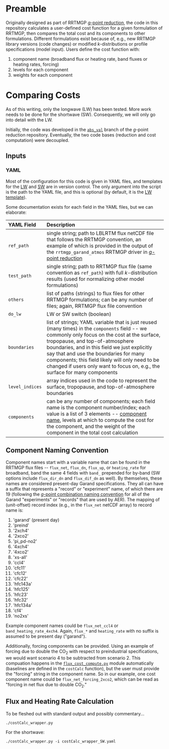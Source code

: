 # Preamble 

Originally designed as part of RRTMGP [_g_-point reduction](https://github.com/pernak18/g-point-reduction), the code in this repository calculates a user-defined cost function for a given formulation of RRTMGP, then compares the total cost and its components to other formulations. Different formulations exist because of, e.g., new RRTMGP library versions (code changes) or modified _k_-distributions or profile specifications (model input). Users define the cost function with:

1. component name (broadband flux or heating rate, band fluxes or heating rates, forcing)
2. levels for each component
3. weights for each component

# Comparing Costs

As of this writing, only the longwave (LW) has been tested. More work needs to be done for the shortwave (SW). Consequently, we will only go into detail with the LW.

Initially, the code was developed in the [`abs_val`](https://github.com/pernak18/g-point-reduction/tree/abs_val) branch of the _g_-point reduction repository. Eventually, the two code bases (reduction and cost computation) were decoupled.

## Inputs

### YAML

Most of the configuration for this code is given in YAML files, and templates for the [LW](https://github.com/pernak18/rrtmgp_cost_compute/blob/main/costCalc_wrapper_LW.yaml) and [SW](https://github.com/pernak18/rrtmgp_cost_compute/blob/main/costCalc_wrapper_SW.yaml) are in version control. The only argument into the script is the path to the YAML file, and this is optional (by default, it is the [LW template](https://github.com/pernak18/rrtmgp_cost_compute/blob/main/costCalc_wrapper_LW.yaml)).

Some documentation exists for each field in the YAML files, but we can elaborate:

| YAML Field | Description |
| :--- | :--- |
| `ref_path` | single string; path to LBLRTM flux netCDF file that follows the RRTMGP convention, an example of which is provided in the output of the `rrtmgp_garand_atmos` RRTMGP driver in [_g_-point reduction](https://github.com/pernak18/g-point-reduction/tree/master/garand_atmos) |
| `test_path` | single string; path to RRTMGP flux file (same convention as `ref_path`) with full _k_-distribution results (used for normalizing other model formulations) |
| `others` | list of paths (strings) to flux files for other RRTMGP formulations; can be any number of files; again, RRTMGP flux file convention |
| `do_lw` | LW or SW switch (boolean) |
| `boundaries` | list of strings; YAML variable that is just reused (many times) in the `components` field -- we commonly only focus on the cost at the surface, tropopause, and top-of-atmosphere boundaries, and in this field we just explicitly say that and use the boundaries for many components; this field likely will only need to be changed if users only want to focus on, e.g., the surface for many components |
| `level_indices` | array indices used in the code to represent the surface, tropopause, and top-of-atmosphere boundaries |
| `components` | can be any number of components; each field name is the component number/index; each value is a list of 3 elements -- [component name](#naming), levels at which to compute the cost for the component, and the weight of the component in the total cost calculation |

## Component Naming Convention <a name="naming"></a>

Component names start with a variable name that can be found in the RRTMGP flux files -- `flux_net`, `flux_dn`, `flux_up`, or `heating_rate` for broadband, band the same 4 fields with `band_` prepended for by-band (SW options include `flux_dir_dn` and `flux_dif_dn` as well). By themselves, these names are considered present-day Garand specifications. They all can have a suffix that represents a "record" or "experiment" name, of which there are 19 (following the [_g_-point combination naming convention](https://github.com/pernak18/g-point-reduction/wiki/LW-Forcing-Number-Convention#g-point-reduction-convention-) for all of the Garand "experiments" or "records" that are used by AER). The mapping of (unit-offset) record index (e.g., in the `flux_net` netCDF array) to record name is:

1. 'garand' (present day)
2. 'preind'
3. '2xch4' 
4. '2xco2'
5. 'pi_pd-no2' 
6. '4xch4'
7. '4xco2'
8. 'xs-all'
9. 'ccl4'
10. 'cfc11'
11. 'cfc12'
12. 'cfc22'
13. 'hfc143a'
14. 'hfc125'
15. 'hfc23' 
16. 'hfc32'
17. 'hfc134a'
18. 'cf4'
19. 'no2xs'

Example component names could be `flux_net_ccl4` or `band_heating_rate_4xch4`. Again, `flux_*` and `heating_rate` with no suffix is assumed to be present day ("garand").

Additionally, forcing components can be provided. Using an example of forcing due to double the CO<sub>2</sub> with respect to preindustrial specifications, we would want scenario 4 to be subtracted from scenario 2. This compuation happens in the [`flux_cost_compute.py`](https://github.com/pernak18/rrtmgp_cost_compute/blob/main/flux_cost_compute.py) module automatically (baselines are defined in the `costCalc` function), but the user must provide the "forcing" string in the component name. So in our example, one cost component name could be `flux_net_forcing_2xco2`, which can be read as "forcing in net flux due to double CO<sub>2</sub>."

## Flux and Heating Rate Calculation

To be fleshed out with standard output and possibly commentary...

```
./costCalc_wrapper.py
```

For the shortwave:

```
./costCalc_wrapper.py -i costCalc_wrapper_SW.yaml
```